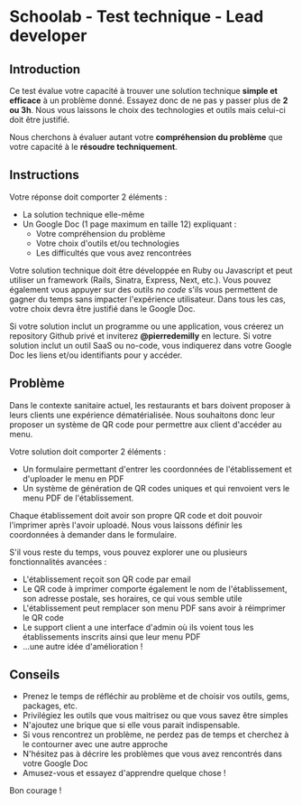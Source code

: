 # Schoolab - Test technique - Lead developer

## Introduction

Ce test évalue votre capacité à trouver une solution technique **simple et efficace** à un problème donné. Essayez donc de ne pas y passer plus de **2 ou 3h**. Nous vous laissons le choix des technologies et outils mais celui-ci doit être justifié.

Nous cherchons à évaluer autant votre **compréhension du problème** que votre capacité à le **résoudre techniquement**.

## Instructions

Votre réponse doit comporter 2 éléments :

* La solution technique elle-même
* Un Google Doc (1 page maximum en taille 12) expliquant :
  * Votre compréhension du problème
  * Votre choix d'outils et/ou technologies
  * Les difficultés que vous avez rencontrées

Votre solution technique doit être développée en Ruby ou Javascript et peut utiliser un framework (Rails, Sinatra, Express, Next, etc.). Vous pouvez également vous appuyer sur des outils *no code* s'ils vous permettent de gagner du temps sans impacter l'expérience utilisateur. Dans tous les cas, votre choix devra être justifié dans le Google Doc.

Si votre solution inclut un programme ou une application, vous créerez un repository Github privé et inviterez **@pierredemilly** en lecture.
Si votre solution inclut un outil SaaS ou no-code, vous indiquerez dans votre Google Doc les liens et/ou identifiants pour y accéder.

## Problème

Dans le contexte sanitaire actuel, les restaurants et bars doivent proposer à leurs clients une expérience dématérialisée. Nous souhaitons donc leur proposer un système de QR code pour permettre aux client d'accéder au menu.

Votre solution doit comporter 2 éléments :
* Un formulaire permettant d'entrer les coordonnées de l'établissement et d'uploader le menu en PDF
* Un système de génération de QR codes uniques et qui renvoient vers le menu PDF de l'établissement.

Chaque établissement doit avoir son propre QR code et doit pouvoir l'imprimer après l'avoir uploadé.
Nous vous laissons définir les coordonnées à demander dans le formulaire.

S'il vous reste du temps, vous pouvez explorer une ou plusieurs fonctionnalités avancées :
* L'établissement reçoit son QR code par email
* Le QR code à imprimer comporte également le nom de l'établissement, son adresse postale, ses horaires, ce qui vous semble utile
* L'établissement peut remplacer son menu PDF sans avoir à réimprimer le QR code
* Le support client a une interface d'admin où ils voient tous les établissements inscrits ainsi que leur menu PDF
* ...une autre idée d'amélioration !

## Conseils

* Prenez le temps de réfléchir au problème et de choisir vos outils, gems, packages, etc.
* Privilégiez les outils que vous maitrisez ou que vous savez être simples
* N'ajoutez une brique que si elle vous parait indispensable.
* Si vous rencontrez un problème, ne perdez pas de temps et cherchez à le contourner avec une autre approche
* N'hésitez pas à décrire les problèmes que vous avez rencontrés dans votre Google Doc
* Amusez-vous et essayez d'apprendre quelque chose !

Bon courage !
